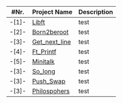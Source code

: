 |  #Nr. | Project Name | Description | 
| :---: | ------------ | ----------- |
| -[1]- | [Libft](libft) | test |
| -[2]- | [Born2beroot](Born2beroot) | test |
| -[3]- | [Get_next_line](get_next_line) | test |
| -[4]- | [Ft_Printf](printf) | test |
| -[5]- | [Minitalk](minitalk) | test |
| -[3]- | [So_long](so_long) | test |
| -[3]- | [Push_Swap](push_swap) | test |
| -[3]- | [Philospohers](Philosophers) | test |
